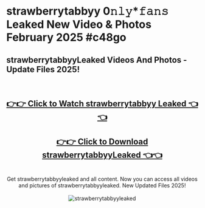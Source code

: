 # strawberrytabbyy 0𝚗𝚕𝚢*𝚏𝚊𝚗𝚜 Leaked New Video & Photos February 2025 #c48go

<h2>strawberrytabbyyLeaked Videos And Photos - Update Files 2025!</h2>
<br>
<div align="center">
<h2><a href="https://mediaupload.pro?title=strawberrytabbyy&ref=11F" rel="nofollow">👉👉 Click to Watch strawberrytabbyy Leaked 👈👈</a></h2>
<h2><a href="https://mediaupload.pro?title=strawberrytabbyy&ref=11F" rel="nofollow">👉👉 Click to Download strawberrytabbyyLeaked 👈👈</a></h2>
<br>
Get strawberrytabbyyleaked and all content. Now you can access all videos and pictures of strawberrytabbyyleaked. New Updated Files 2025!
<br>
<br>
<a href="https://mediaupload.pro?title=strawberrytabbyy&ref=11F" rel="nofollow" data-target="animated-image.originalLink"><img src="https://i.ibb.co/Gkj2r4b/banner.png" alt="strawberrytabbyyleaked" style="max-width: 100%; display: inline-block;" data-target="animated-image.originalImage"></a>
</div>
<br>

